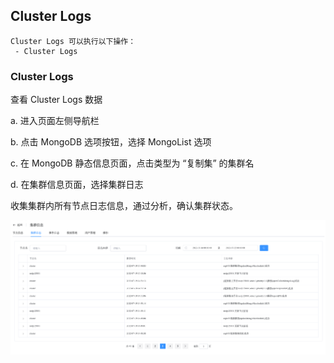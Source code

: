 ## Cluster Logs

```
Cluster Logs 可以执行以下操作：
 - Cluster Logs
```

### Cluster Logs

查看 Cluster Logs 数据

a. 进入页面左侧导航栏

b. 点击 MongoDB 选项按钮，选择 MongoList 选项

c. 在 MongoDB 静态信息页面，点击类型为 “复制集” 的集群名

d. 在集群信息页面，选择集群日志

收集集群内所有节点日志信息，通过分析，确认集群状态。

![image-20220722124528482](../../../../../../images/whalealPlatformImages/MongoDB_ReplicaSet_ClusterLogs.png)